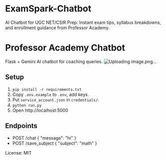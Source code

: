 # ExamSpark-Chatbot
AI Chatbot for UGC NET/CSIR Prep: Instant exam tips, syllabus breakdowns, and enrollment guidance from Professor Academy.
# Professor Academy Chatbot

Flask + Gemini AI chatbot for coaching queries.
![Uploading image.png…]()

## Setup
1. `pip install -r requirements.txt`
2. Copy `.env.example` to `.env`, add keys.
3. Put `service_account.json` in `credentials/`.
4. `python run.py`
5. Open http://localhost:5000

## Endpoints
- POST /chat { "message": "hi" }
- POST /save_subject { "subject": "math" }

License: MIT
